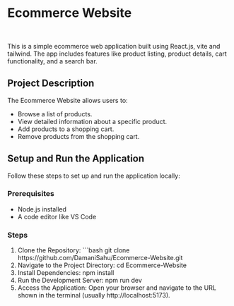 <h1>Ecommerce Website</h1><br>
<p>This is a simple ecommerce web application built using React.js, vite and tailwind.
The app includes features like product listing, product details, cart functionality, and a search bar.</p>

<h2>Project Description</h2>
<p>The Ecommerce Website allows users to:</p>

<ul>
    <li> Browse a list of products.</li>
    <li>View detailed information about a specific product.</li>
    <li> Add products to a shopping cart.</li>
    <li> Remove products from the shopping cart.</li>
</ul>
<h2>Setup and Run the Application</h2>
<p>Follow these steps to set up and run the application locally:</p>
<h3>Prerequisites</h3>
<ul>
    <li>Node.js  installed</li>
    <li>A code editor like VS Code</li>
</ul>
<h3>Steps</h3>
<ol>
    <li>
        Clone the Repository:
        ```bash
       git clone https://github.com/DamaniSahu/Ecommerce-Website.git
    </li>
    <li>Navigate to the Project Directory:
    cd Ecommerce-Website
    </li>
    <li>
        Install Dependencies:
        npm install
    </li>
    <li>Run the Development Server:
      npm run dev
    </li>
    <li>
        Access the Application:
        Open your browser and navigate to the URL shown in the terminal (usually http://localhost:5173).
    </li>
</ol>

   
    
    
   
   
